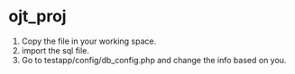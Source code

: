 # ojt_proj

1. Copy the file in your working space.
2. import the sql file.
3. Go to testapp/config/db_config.php and change the info based on you.
